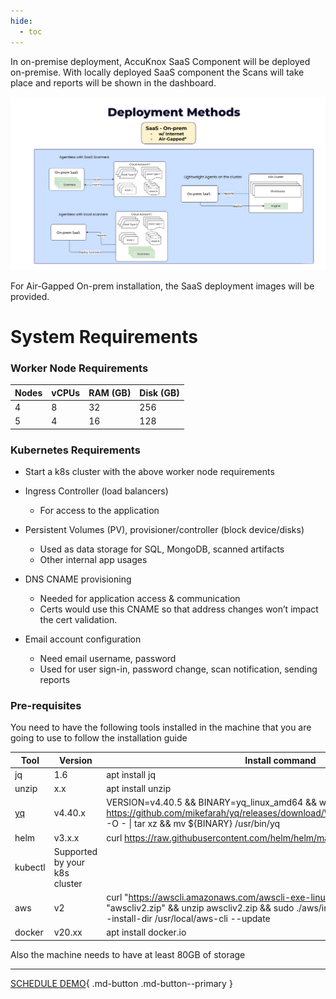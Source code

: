 ```yaml
---
hide:
  - toc
---
```


In on-premise deployment, AccuKnox SaaS Component will be deployed on-premise. With locally deployed SaaS component the Scans will take place and reports will be shown in the dashboard.

![](images/on-prem-saas.png)

For Air-Gapped On-prem installation, the SaaS deployment images will be provided.

# **System Requirements**

### Worker Node Requirements

| Nodes | vCPUs | RAM (GB) | Disk (GB) |
| ----- | ----- | -------- | --------- |
| 4     | 8     | 32       | 256       |
| 5     | 4     | 16       | 128       |

### Kubernetes Requirements

- Start a k8s cluster with the above worker node requirements

- Ingress Controller (load balancers)
    - For access to the application

- Persistent Volumes (PV), provisioner/controller (block device/disks)
    - Used as data storage for SQL, MongoDB, scanned artifacts
    - Other internal app usages

- DNS CNAME provisioning
    - Needed for application access & communication
    - Certs would use this CNAME so that address changes won’t impact the cert validation.

- Email account configuration
    - Need email username, password
    - Used for user sign-in, password change, scan notification, sending reports

### Pre-requisites

You need to have the following tools installed in the machine that you are going to use to follow the installation guide

| Tool                                  | Version                       | Install command                                                                                                                                                                                  |
| ------------------------------------- | ----------------------------- | ------------------------------------------------------------------------------------------------------------------------------------------------------------------------------------------------ |
| jq                                    | 1.6                           | apt install jq                                                                                                                                                                                   |
| unzip                                 | x.x                           | apt install unzip                                                                                                                                                                                |
| [yq](https://github.com/mikefarah/yq) | v4.40.x                       | VERSION=v4.40.5 && BINARY=yq_linux_amd64 && wget https://github.com/mikefarah/yq/releases/download/\${VERSION}/\${BINARY}.tar.gz -O - \| tar xz && mv \${BINARY} /usr/bin/yq                        |
| helm                                  | v3.x.x                        | curl https://raw.githubusercontent.com/helm/helm/main/scripts/get-helm-3 \| bash                                                                                                                  |
| kubectl                               | Supported by your k8s cluster |                                                                                                                                                                                                  |
| aws                                   | v2                            | curl "https://awscli.amazonaws.com/awscli-exe-linux-x86_64.zip" -o "awscliv2.zip" && unzip awscliv2.zip && sudo ./aws/install --bin-dir /usr/local/bin --install-dir /usr/local/aws-cli --update |
| docker                                | v20.xx                        | apt install docker.io                                                                                                                                                                            |

Also the machine needs to have at least 80GB of storage


- - - 
[SCHEDULE DEMO](https://www.accuknox.com/contact-us){ .md-button .md-button--primary }